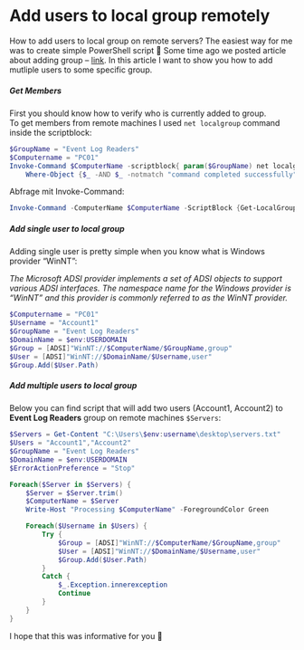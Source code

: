 # Add users to local group remotely

How to add users to local group on remote servers? The easiest way for me was to create simple PowerShell script 🙂 Some time ago we posted article about adding group – [link](http://www.powershellbros.com/add-ad-group-to-local-administrators/). In this article I want to show you how to add mutliple users to some specific group.

##### Get Members

First you should know how to verify who is currently added to group.  
To get members from remote machines I used `net localgroup` command inside the scriptblock:

```powershell
$GroupName = "Event Log Readers"
$Computername = "PC01"
Invoke-Command $ComputerName -scriptblock{ param($GroupName) net localgroup $GroupName } -arg $GroupName |
    Where-Object {$_ -AND $_ -notmatch "command completed successfully"} | Select-Object -skip 4
```

Abfrage mit Invoke-Command:
```powershell
Invoke-Command -ComputerName $ComputerName -ScriptBlock {Get-LocalGroupMember -Name 'Administratoren'}
```

##### Add single user to local group

Adding single user is pretty simple when you know what is Windows provider “WinNT”:

_The Microsoft ADSI provider implements a set of ADSI objects to support various ADSI interfaces. The namespace name for the Windows provider is “WinNT” and this provider is commonly referred to as the WinNT provider._

```powershell
$Computername = "PC01"
$Username = "Account1"
$GroupName = "Event Log Readers"
$DomainName = $env:USERDOMAIN
$Group = [ADSI]"WinNT://$ComputerName/$GroupName,group"
$User = [ADSI]"WinNT://$DomainName/$Username,user"
$Group.Add($User.Path)
```

##### Add multiple users to local group

Below you can find script that will add two users (Account1, Account2) to **Event Log Readers** group on remote machines `$Servers`:

```powershell
$Servers = Get-Content "C:\Users\$env:username\desktop\servers.txt"
$Users = "Account1","Account2"
$GroupName = "Event Log Readers"
$DomainName = $env:USERDOMAIN
$ErrorActionPreference = "Stop"

Foreach($Server in $Servers) {
    $Server = $Server.trim()
    $ComputerName = $Server
    Write-Host "Processing $ComputerName" -ForegroundColor Green

    Foreach($Username in $Users) {
        Try {
            $Group = [ADSI]"WinNT://$ComputerName/$GroupName,group"
            $User = [ADSI]"WinNT://$DomainName/$Username,user"
            $Group.Add($User.Path)
        }
        Catch {
            $_.Exception.innerexception
            Continue
        }
    }
}
```

I hope that this was informative for you 🙂